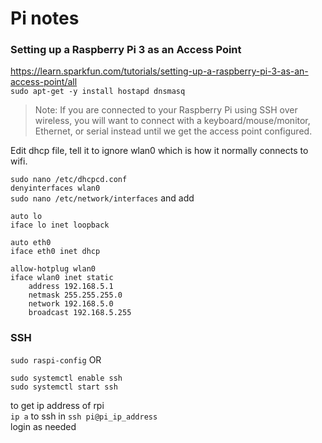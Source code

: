 # Pi notes  

### Setting up a Raspberry Pi 3 as an Access Point
https://learn.sparkfun.com/tutorials/setting-up-a-raspberry-pi-3-as-an-access-point/all  
```sudo apt-get -y install hostapd dnsmasq```  

> Note: If you are connected to your Raspberry Pi using SSH over wireless, you will want to connect with a keyboard/mouse/monitor, Ethernet, or serial instead until we get the access point configured.  
  
Edit dhcp file, tell it to ignore wlan0 which is how it normally connects to wifi.
  
```sudo nano /etc/dhcpcd.conf```  
```denyinterfaces wlan0```  
```sudo nano /etc/network/interfaces``` and add  
```
auto lo
iface lo inet loopback

auto eth0
iface eth0 inet dhcp

allow-hotplug wlan0
iface wlan0 inet static
    address 192.168.5.1
    netmask 255.255.255.0
    network 192.168.5.0
    broadcast 192.168.5.255
```

### SSH

```sudo raspi-config``` OR
```
sudo systemctl enable ssh
sudo systemctl start ssh
```
to get ip address of rpi  
```ip a```
to ssh in
```ssh pi@pi_ip_address```  
login as needed

